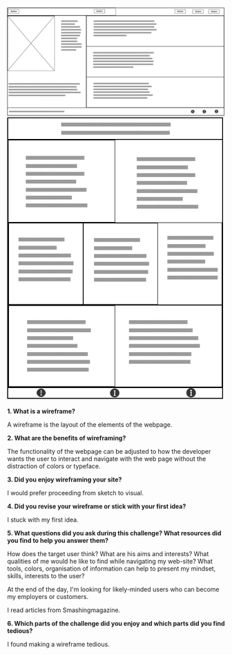 ![My Site Index Wireframe](/phase-0/week-2/imgs/wireframe-index.png)
![My Blog Wireframe](/phase-0/week-2/imgs/wireframe-blog-index.png)

**1. What is a wireframe?**

 A wireframe is the layout of the elements of the webpage.

**2. What are the benefits of wireframing?**

The functionality of the webpage can be adjusted to how the developer wants the user to interact and navigate with the web page without the distraction of colors or typeface.

**3. Did you enjoy wireframing your site?**

I would prefer proceeding from sketch to visual. 

**4. Did you revise your wireframe or stick with your first idea?**

I stuck with my first idea.

**5. What questions did you ask during this challenge? What resources did you find to help you answer them?**

How does the target user think? What are his aims and interests? What qualities of me would he like to find while navigating my web-site? What tools, colors, organisation of information can help to present my mindset, skills, interests to the user?

At the end of the day, I'm looking for likely-minded users who can become my employers or customers. 

I read articles from Smashingmagazine.

**6. Which parts of the challenge did you enjoy and which parts did you find tedious?**

I found making a wireframe tedious.
